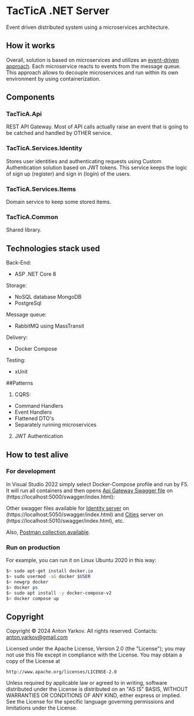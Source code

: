 # TacTicA .NET Server

Event driven distributed system using a microservices architecture.

## How it works

Overall, solution is based on microservices and utilizes an [event-driven approach](https://martinfowler.com/eaaDev/EventNarrative.html).
Each microservice reacts to events from the message queue. This approach allows to decouple microservices and run within its own environment by using containerization.

## Components

### TacTicA.Api

REST API Gateway. Most of API calls actually raise an event that is going to be catched and handled by OTHER service.

### TacTicA.Services.Identity

Stores user identities and authenticating requests using Custom Authentication solution based on JWT tokens. This service keeps the logic of sign up (register) and sign in (login) of the users.

### TacTicA.Services.Items

Domain service to keep some stored items.

### TacTicA.Common

Shared library. 

## Technologies stack used

Back-End:
- ASP .NET Core 8

Storage:
- NoSQL database MongoDB
- PostgreSql

Message queue:
- RabbitMQ using MassTransit

Delivery:
- Docker Compose

Testing:
- xUnit

##Patterns

1. CQRS:
- Command Handlers
- Event Handlers
- Flattened DTO's
- Separately running microservices

2. JWT Authentication

## How to test alive

### For development

In Visual Studio 2022 simply select Docker-Compose profile and run by F5. It will run all containers and then opens [Api Gateway Swagger file](https://github.com/optiklab/TacTicA.webapp.backend/blob/main/docs/swagger.api.json) on (https://localhost:5000/swagger/index.html):

Other swagger files available for [Identity server](https://github.com/optiklab/TacTicA.webapp.backend/blob/main/docs/swagger.identity.json) on (https://localhost:5050/swagger/index.html) and [Cities](https://github.com/optiklab/TacTicA.webapp.backend/blob/main/docs/swagger.cities.json) server on (https://localhost:5010/swagger/index.html), etc.

Also, [Postman collection available](https://github.com/optiklab/TacTicA.webapp.backend/blob/main/docs/tactica.postman_collection.json).

### Run on production

For example, you can run it on Linux Ubuntu 2020 in this way:
```bash
$> sudo apt-get install docker.io
$> sudo usermod -aG docker $USER
$> newgrp docker
$> docker ps 
$> sudo apt install -y docker-compose-v2
$> docker compose up
```

## Copyright

Copyright © 2024 Anton Yarkov. All rights reserved.
Contacts: anton.yarkov@gmail.com

Licensed under the Apache License, Version 2.0 (the "License");
you may not use this file except in compliance with the License.
You may obtain a copy of the License at

    http://www.apache.org/licenses/LICENSE-2.0

Unless required by applicable law or agreed to in writing, software
distributed under the License is distributed on an "AS IS" BASIS,
WITHOUT WARRANTIES OR CONDITIONS OF ANY KIND, either express or implied.
See the License for the specific language governing permissions and
limitations under the License.